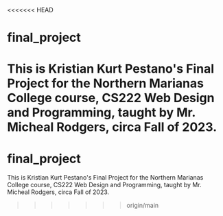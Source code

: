 <<<<<<< HEAD
# final_project

This is Kristian Kurt Pestano's Final Project for the Northern Marianas College course, CS222 Web Design and Programming, taught by Mr. Micheal Rodgers, circa Fall of 2023.
=======
# final_project

This is Kristian Kurt Pestano's Final Project for the Northern Marianas College course, CS222 Web Design and Programming, taught by Mr. Micheal Rodgers, circa Fall of 2023.
>>>>>>> origin/main
